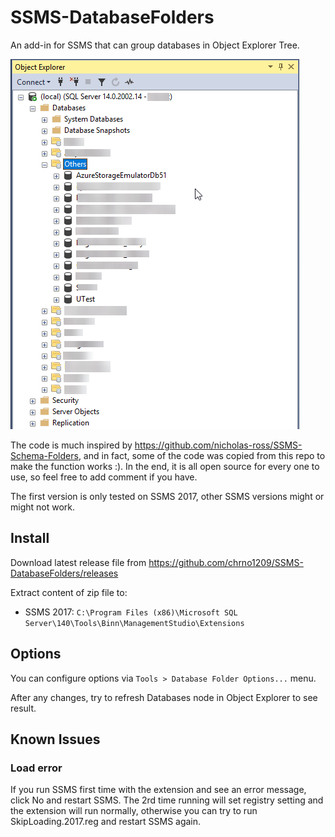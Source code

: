 # SSMS-DatabaseFolders
An add-in for SSMS that can group databases in Object Explorer Tree.

![Screenshot](screenshot.png)

The code is much inspired by https://github.com/nicholas-ross/SSMS-Schema-Folders, and in fact, some of the code was copied from this repo to make the function works :). In the end, it is all open source for every one to use, so feel free to add comment if you have.

The first version is only tested on SSMS 2017, other SSMS versions might or might not work.

## Install
Download latest release file from https://github.com/chrno1209/SSMS-DatabaseFolders/releases

Extract content of zip file to:
- SSMS 2017: `C:\Program Files (x86)\Microsoft SQL Server\140\Tools\Binn\ManagementStudio\Extensions`

## Options
You can configure options via `Tools > Database Folder Options...` menu.

After any changes, try to refresh Databases node in Object Explorer to see result.

## Known Issues
### Load error
If you run SSMS first time with the extension and see an error message, click No and restart SSMS. The 2rd time running will set registry setting and the extension will run normally, otherwise you can try to run SkipLoading.2017.reg and restart SSMS again.

